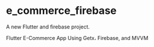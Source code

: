 # e_commerce_firebase

A new Flutter and firebase project.

Flutter E-Commerce App Using Getx، Firebase, and MVVM
